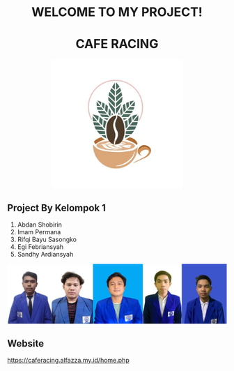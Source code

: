 <h1 align="center">WELCOME TO MY PROJECT!</h1>
<h1 align="center">CAFE RACING </h1>
<p align="center">
  <img src="template/masuk/images/cafe.jpg" alt="Logo" width="300"><br>
</p>

## Project By Kelompok 1
1. Abdan Shobirin <br>
2. Imam Permana <br>
3. Rifqi Bayu Sasongko <br>
4. Egi Febriansyah <br>
5. Sandhy Ardiansyah <br>

<p align="center">
  <img src="image(3).jpg"><br>
</p>


## Website
https://caferacing.alfazza.my.id/home.php
